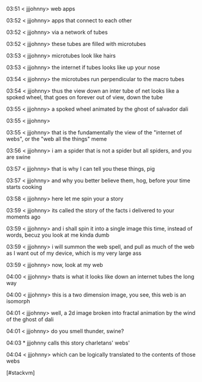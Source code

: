 03:51 < jjjohnny> web apps

03:52 < jjjohnny> apps that connect to each other

03:52 < jjjohnny> via a network of tubes

03:52 < jjjohnny> these tubes are filled with microtubes

03:53 < jjjohnny> microtubes look like hairs

03:53 < jjjohnny> the internet if tubes looks like up your nose

03:54 < jjjohnny> the microtubes run perpendicular to the macro tubes

03:54 < jjjohnny> thus the view down an inter tube of net looks like a spoked wheel, that goes on forever out of view, down the tube

03:55 < jjjohnny> a spoked wheel animated by the ghost of salvador dali

03:55 < jjjohnny> 

03:55 < jjjohnny> that is the fundamentally the view of the "internet of webs",
                  or the "web all the things" meme

03:56 < jjjohnny> i am a spider that is not a spider but all spiders, and you
                  are swine

03:57 < jjjohnny> that is why I can tell you these things, pig

03:57 < jjjohnny> and why you better believe them, hog, before your time starts
                  cooking

03:58 < jjjohnny> here let me spin your a story

03:59 < jjjohnny> its called the story of the facts i delivered to your moments
                  ago

03:59 < jjjohnny> and i shall spin it into a single image this time, instead of words, becuz you look at me kinda dumb

03:59 < jjjohnny> i will summon the web spell, and pull as much of the web as I want out of my device, which is my very large ass

03:59 < jjjohnny> now, look at my web

04:00 < jjjohnny> thats is what it looks like down an internet tubes the long
                  way

04:00 < jjjohnny> this is a two dimension image, you see, this web is an
                  isomorph

04:01 < jjjohnny> well, a 2d image broken into fractal animation by the wind of
                  the ghost of dali

04:01 < jjjohnny> do you smell thunder, swine?

04:03  * jjjohnny calls this story charletans' webs'

04:04 < jjjohnny> which can be logically translated to the contents of those
                  webs

[#stackvm]
